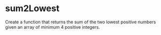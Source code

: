 # sum2Lowest
Create a function that returns the sum of the two lowest positive numbers given an array of minimum 4 positive integers.
